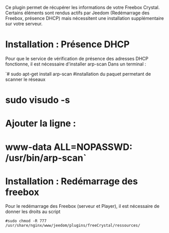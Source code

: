 Ce plugin permet de récupérer les informations de votre Freebox Crystal.
Certains éléments sont rendus actifs par Jeedom (Redémarrage des Freebox, présence DHCP) mais nécessitent une installation supplémentaire sur votre serveur.

Installation : Présence DHCP
====
Pour que le service de vérification de présence des adresses DHCP fonctionne, il est nécessaire d'installer arp-scan
Dans un terminal :

`# sudo apt-get install arp-scan  #installation du paquet permetant de scanner le réseaux
# sudo visudo -s
# Ajouter la ligne :
# www-data ALL=NOPASSWD: /usr/bin/arp-scan`


Installation : Redémarrage des freebox
===
Pour le redémarrage des Freebox (serveur et Player), il est nécessaire de donner les droits au script

`#sudo chmod -R 777 /usr/share/nginx/www/jeedom/plugins/freeCrystal/ressources/`
